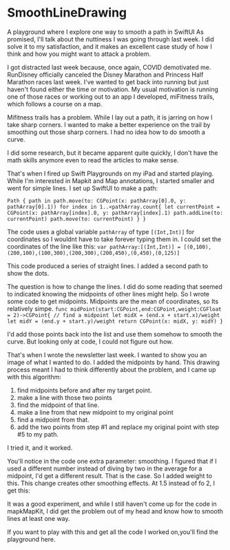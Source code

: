 # SmoothLineDrawing
A playground where I explore one way to smooth a path in SwiftUI
As promised, I'll talk about the nuttiness I was going through last week. I did solve it to my satisfaction, and it makes an excellent case study of how I think and how you might want to attack a problem. 

I got distracted last week because, once again, COVID demotivated me. RunDisney officially canceled the Disney Marathon and Princess Half Marathon races last week. I've wanted to get back into running but just haven't found either the time or motivation. My usual motivation is running one of those races or working out to an app I developed, miFitness trails, which follows a course on a map. 

Mifitness trails has a problem. While I lay out a path, it is jarring on how I take sharp corners. I wanted to make a better experience on the trail by smoothing out those sharp corners. I had no idea how to do smooth a curve. 

I did some research, but it became apparent quite quickly, I don't have the math skills anymore even to read the articles to make sense. 

That's when I fired up Swift Playgrounds on my iPad and started playing.  While I'm interested in Mapkit and Map annotations, I started smaller and went for simple lines.  I set up SwiftUI to make a path: 

`Path { path in
          path.move(to: CGPoint(x: pathArray[0].0, y: pathArray[0].1))
          for index in 1..<pathArray.count{
            let currentPoint = CGPoint(x: pathArray[index].0, y: pathArray[index].1)
            path.addLine(to: currentPoint)
            path.move(to: currentPoint)
          }
        }`

The code uses a global variable `pathArray` of type `[(Int,Int)]` for coordinates so I wouldnt have to take forever typing them in. I could set the coordinates of the line like this: 
`var pathArray:[(Int,Int)] = [(0,100),(200,100),(100,300),(200,300),(200,450),(0,450),(0,125)]`

This code produced a series of straight lines.  I added a second path to show the dots. 

The question is how to change the lines.  I did do some reading that seemed to indicated knowing the midpoints of other lines might help. 
So I wrote some code to get midpoints. Midpoints are the mean of coordinates, so Its relatively simpe. 
`func midPoint(start:CGPoint,end:CGPoint,weight:CGFloat = 2)->CGPoint{
  // find a midpoint
  let midX = (end.x + start.x)/weight
  let midY = (end.y + start.y)/weight
  return CGPoint(x: midX, y: midY)
} `

I'd add those points back into the list and use them somehow to smooth the curve. But looking only at code, I could not figure out how. 

That's when I wrote the newsletter last week. I wanted to show you an image of what I wanted to do. I  added the midpoints by hand.  This drawing process meant I had to think differently about the problem, and I came up with this algorithm: 

1. find midpoints before and after my target point. 
2. make a line with those two points
3. find the midpoint of that line. 
4. make a line from that new midpoint to my original point
5. find a midpoint from that. 
6. add the two points from step #1 and replace my original point with step  #5 to my path. 

I tried it, and it worked. 

You'll notice in the code one extra parameter: smoothing. I figured that if I used a different number instead of diving by two in the average for a midpoint, I'd get a different result. That is the case. So I added weight to this. This change creates other smoothing effects. At 1.5 instead of fo 2, I get this: 

It was a good experiment, and while I still haven't come up for the code in mapkMapKit, I did get the problem out of my head and know how to smooth lines at least one way. 

If you want to play with this and get all the code I worked on,you'll find the playground here. 

